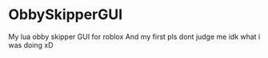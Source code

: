 # ObbySkipperGUI
My lua obby skipper GUI for roblox
And my first pls dont judge me idk what i was doing xD
